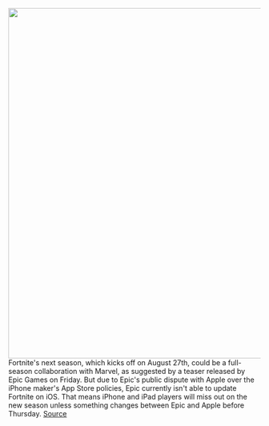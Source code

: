 <img src='https://cdn.vox-cdn.com/thumbor/36wHJSKQs-PE6PMpkaTQP1XF6sg=/0x0:2040x1360/1200x800/filters:focal(857x517:1183x843)/cdn.vox-cdn.com/uploads/chorus_image/image/67275037/acastro_20200818_1777_epicApple_0003.0.0.jpg' width='700px' /><br/>
Fortnite's next season, which kicks off on August 27th, could be a full-season collaboration with Marvel, as suggested by a teaser released by Epic Games on Friday. But due to Epic's public dispute with Apple over the iPhone maker's App Store policies, Epic currently isn't able to update Fortnite on iOS. That means iPhone and iPad players will miss out on the new season unless something changes between Epic and Apple before Thursday.
<a href='https://www.theverge.com/2020/8/21/21395786/fortnite-marvel-collaboration-season-apple-ios-iphone-ipad-epic-games'> Source <a/>